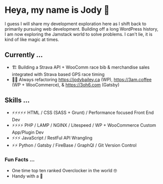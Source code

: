# Heya, my name is Jody 👋

I guess I will share my development exploration here as I shift back to primarily pursuing web development. Building off a long WordPress history, I am now exploring the Jamstack world to solve problems. I can't lie, it is kind of like magic at times.

## Currently ...
- 🏗 Building a Strava API + WooComm race bib & merchandise sales integrated with Strava based GPS race timing
- 👷‍♀️ Always refactoring https://jodybailey.ca (WP), https://3am.coffee (WP + WooCommerce), & https://3oh6.com (Gatsby)

## Skills ...
- ⚡️⚡️⚡️⚡️⚡️  HTML / CSS (SASS + Grunt) / Performance focused Front End Dev
- ⚡️⚡️⚡️⚡️   PHP / LAMP / NGINX / Litespeed / WP + WooCommerce Custom App/Plugin Dev
- ⚡️⚡️⚡️    JavaScript / RestFul API Wrangling
- ⚡️⚡️     Python / Gatsby / FireBase / GraphQl / Git Version Control

### Fun Facts ...
- One time top ten ranked Overclocker in the world 🤓
- Handy with a 📸
